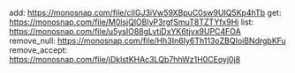 add: https://monosnap.com/file/clIGJ3iVw59XBpuC0sw9UIQ5Kp4hTb
get: https://monosnap.com/file/M0lsjQlOBlyP3rgfSmuT8TZTYfx9Hi
list: https://monosnap.com/file/u5ysIO88gLytiDxYK6tjvx9UPC4FOA
remove_null: https://monosnap.com/file/Hh3In6Iy6Th113oZBQIoiBNdrgbKFu
remove_accept: https://monosnap.com/file/jDklstKHAc3LQb7hhWz1H0CEoyj0j8
